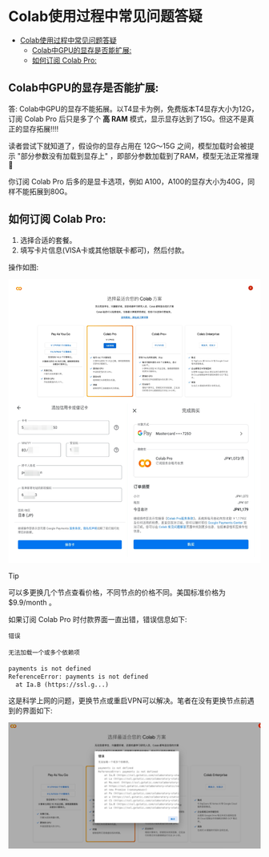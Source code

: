 # Colab使用过程中常见问题答疑

- [Colab使用过程中常见问题答疑](#colab使用过程中常见问题答疑)
  - [Colab中GPU的显存是否能扩展:](#colab中gpu的显存是否能扩展)
  - [如何订阅 Colab Pro:](#如何订阅-colab-pro)


## Colab中GPU的显存是否能扩展:

答: Colab中GPU的显存不能拓展。以T4显卡为例，免费版本T4显存大小为12G，订阅 Colab Pro 后只是多了个 **高 RAM** 模式，显示显存达到了15G。但这不是真正的显存拓展‼️‼️

读者尝试下就知道了，假设你的显存占用在 12G～15G 之间，模型加载时会被提示 "部分参数没有加载到显存上" ，即部分参数加载到了RAM，模型无法正常推理🚨

你订阅 Colab Pro 后多的是显卡选项，例如 A100，A100的显存大小为40G，同样不能拓展到80G。


## 如何订阅 Colab Pro:

1. 选择合适的套餐。
2. 填写卡片信息(VISA卡或其他银联卡都可)，然后付款。

操作如图:

![](../docs/colab_pro订阅.jpg)

> [!TIP]
> 可以多更换几个节点查看价格，不同节点的价格不同。美国标准价格为 $9.9/month 。

如果订阅 Colab Pro 时付款界面一直出错，错误信息如下:

```log
错误

无法加载一个或多个依赖项

payments is not defined
ReferenceError: payments is not defined
  at Ia.B (https://ssl.g...)
```

这是科学上网的问题，更换节点或重启VPN可以解决。笔者在没有更换节点前遇到的界面如下:

![](../docs/付款界面报错.png)